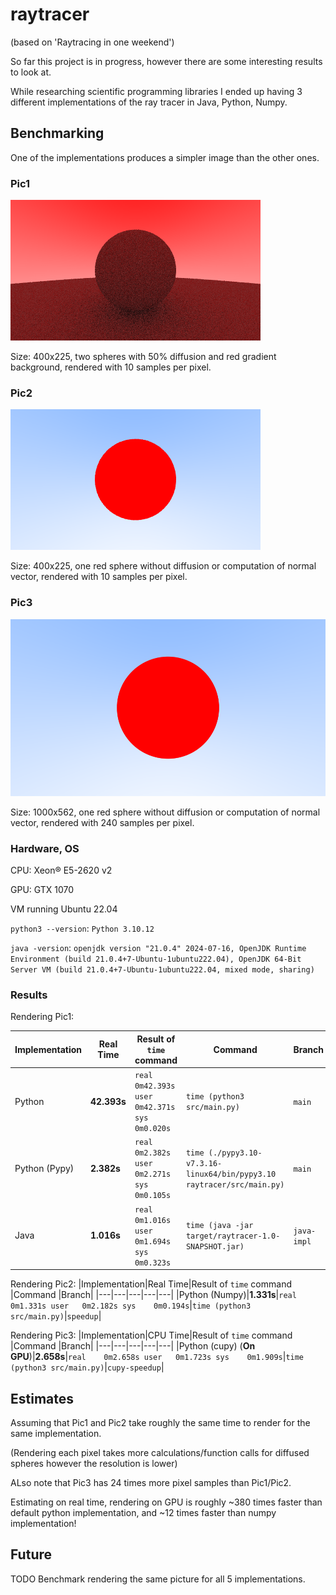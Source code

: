 # raytracer

(based on 'Raytracing in one weekend')

So far this project is in progress, however there are some interesting results to look at.

While researching scientific programming libraries I ended up having 3 different implementations of the ray tracer in Java, Python, Numpy.

## Benchmarking

One of the implementations produces a simpler image than the other ones.

### Pic1

![Rendered picture](https://github.com/chopikus/raytracer/blob/main/pic1.png)

Size: 400x225, two spheres with 50% diffusion and red gradient background, rendered with 10 samples per pixel.

### Pic2

![Rendered picture](https://github.com/chopikus/raytracer/blob/main/pic2.png)

Size: 400x225, one red sphere without diffusion or computation of normal vector, rendered with 10 samples per pixel.


### Pic3

![Rendered picture](https://github.com/chopikus/raytracer/blob/main/pic3.png)

Size: 1000x562, one red sphere without diffusion or computation of normal vector, rendered with 240 samples per pixel.


### Hardware, OS

CPU: Xeon® E5-2620 v2

GPU: GTX 1070

VM running Ubuntu 22.04

`python3 --version`: `Python 3.10.12`

`java -version`: `openjdk version "21.0.4" 2024-07-16, OpenJDK Runtime Environment (build 21.0.4+7-Ubuntu-1ubuntu222.04), OpenJDK 64-Bit Server VM (build 21.0.4+7-Ubuntu-1ubuntu222.04, mixed mode, sharing)`

### Results

Rendering Pic1:

|Implementation|Real Time|Result of `time` command   |Command   |Branch|
|---|---|---|---|---|
|Python   |**42.393s**|`real	0m42.393s user	0m42.371s sys	0m0.020s`   |`time (python3 src/main.py)`   |`main`|
|Python (Pypy)|**2.382s**|`real	0m2.382s user	0m2.271s sys	0m0.105s`   |`time (./pypy3.10-v7.3.16-linux64/bin/pypy3.10 raytracer/src/main.py)`   |`main`|
|Java|**1.016s**|`real	0m1.016s user	0m1.694s sys	0m0.323s`   |`time (java -jar target/raytracer-1.0-SNAPSHOT.jar)`   |`java-impl`|

Rendering Pic2:
|Implementation|Real Time|Result of `time` command   |Command   |Branch|
|---|---|---|---|---|
|Python (Numpy)|**1.331s**|`real	0m1.331s user	0m2.182s sys	0m0.194s`|`time (python3 src/main.py)`|`speedup`|

Rendering Pic3:
|Implementation|CPU Time|Result of `time` command   |Command   |Branch|
|---|---|---|---|---|
|Python (cupy) (**On GPU**)|**2.658s**|`real	0m2.658s user	0m1.723s sys	0m1.909s`|`time (python3 src/main.py)`|`cupy-speedup`|

## Estimates

Assuming that Pic1 and Pic2 take roughly the same time to render for the same implementation.

(Rendering each pixel takes more calculations/function calls for diffused spheres however the resolution is lower)

ALso note that Pic3 has 24 times more pixel samples than Pic1/Pic2.

Estimating on real time, rendering on GPU is roughly ~380 times faster than default python implementation, and ~12 times faster than numpy implementation!

## Future

TODO Benchmark rendering the same picture for all 5 implementations.
